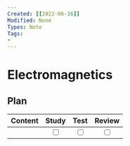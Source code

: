 ```yaml
---
Created: [[2022-06-16]]
Modified: None
Types: Note
Tags: 
- 
---
```

# Electromagnetics
## Plan
| Content | Study | Test | Review |
| :------ | :---: | :--: | :----: |
|         |<input type="checkbox" />|<input type="checkbox" />|<input type="checkbox" />|